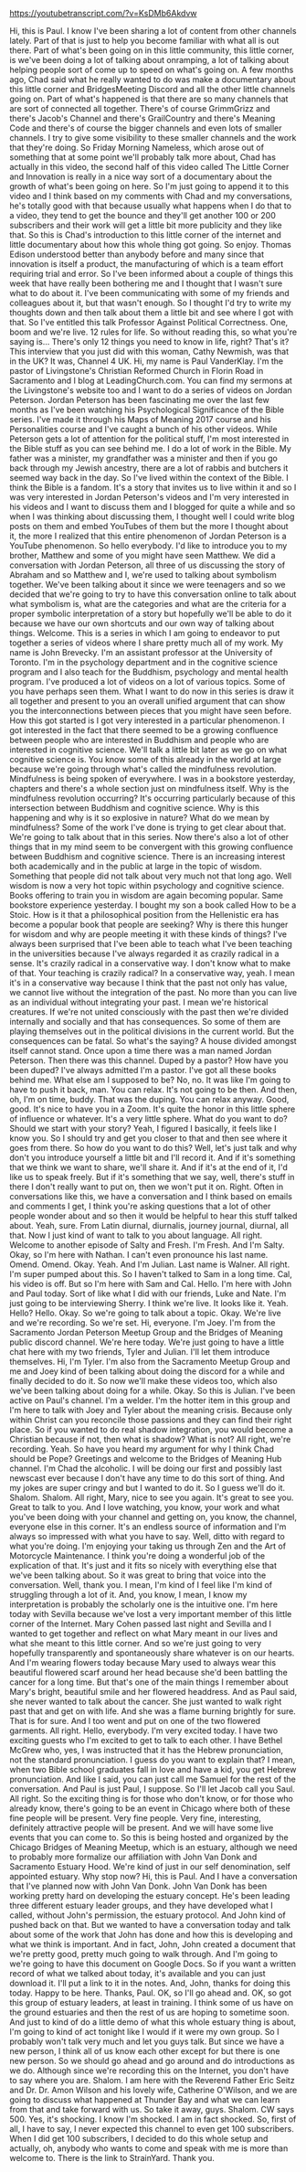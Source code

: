 https://youtubetranscript.com/?v=KsDMb6Akdvw

 Hi, this is Paul. I know I've been sharing a lot of content from other channels lately. Part of that is just to help you become familiar with what all is out there. Part of what's been going on in this little community, this little corner, is we've been doing a lot of talking about onramping, a lot of talking about helping people sort of come up to speed on what's going on. A few months ago, Chad said what he really wanted to do was make a documentary about this little corner and BridgesMeeting Discord and all the other little channels going on. Part of what's happened is that there are so many channels that are sort of connected all together. There's of course GrimmGrizz and there's Jacob's Channel and there's GrailCountry and there's Meaning Code and there's of course the bigger channels and even lots of smaller channels. I try to give some visibility to these smaller channels and the work that they're doing. So Friday Morning Nameless, which arose out of something that at some point we'll probably talk more about, Chad has actually in this video, the second half of this video called The Little Corner and Innovation is really in a nice way sort of a documentary about the growth of what's been going on here. So I'm just going to append it to this video and I think based on my comments with Chad and my conversations, he's totally good with that because usually what happens when I do that to a video, they tend to get the bounce and they'll get another 100 or 200 subscribers and their work will get a little bit more publicity and they like that. So this is Chad's introduction to this little corner of the internet and little documentary about how this whole thing got going. So enjoy. Thomas Edison understood better than anybody before and many since that innovation is itself a product, the manufacturing of which is a team effort requiring trial and error. So I've been informed about a couple of things this week that have really been bothering me and I thought that I wasn't sure what to do about it. I've been communicating with some of my friends and colleagues about it, but that wasn't enough. So I thought I'd try to write my thoughts down and then talk about them a little bit and see where I got with that. So I've entitled this talk Professor Against Political Correctness. One, boom and we're live. 12 rules for life. So without reading this, so what you're saying is... There's only 12 things you need to know in life, right? That's it? This interview that you just did with this woman, Cathy Newmish, was that in the UK? It was, Channel 4 UK. Hi, my name is Paul VanderKlay. I'm the pastor of Livingstone's Christian Reformed Church in Florin Road in Sacramento and I blog at LeadingChurch.com. You can find my sermons at the Livingstone's website too and I want to do a series of videos on Jordan Peterson. Jordan Peterson has been fascinating me over the last few months as I've been watching his Psychological Significance of the Bible series. I've made it through his Maps of Meaning 2017 course and his Personalities course and I've caught a bunch of his other videos. While Peterson gets a lot of attention for the political stuff, I'm most interested in the Bible stuff as you can see behind me. I do a lot of work in the Bible. My father was a minister, my grandfather was a minister and then if you go back through my Jewish ancestry, there are a lot of rabbis and butchers it seemed way back in the day. So I've lived within the context of the Bible. I think the Bible is a fandom. It's a story that invites us to live within it and so I was very interested in Jordan Peterson's videos and I'm very interested in his videos and I want to discuss them and I blogged for quite a while and so when I was thinking about discussing them, I thought well I could write blog posts on them and embed YouTubes of them but the more I thought about it, the more I realized that this entire phenomenon of Jordan Peterson is a YouTube phenomenon. So hello everybody. I'd like to introduce you to my brother, Matthew and some of you might have seen Matthew. We did a conversation with Jordan Peterson, all three of us discussing the story of Abraham and so Matthew and I, we're used to talking about symbolism together. We've been talking about it since we were teenagers and so we decided that we're going to try to have this conversation online to talk about what symbolism is, what are the categories and what are the criteria for a proper symbolic interpretation of a story but hopefully we'll be able to do it because we have our own shortcuts and our own way of talking about things. Welcome. This is a series in which I am going to endeavor to put together a series of videos where I share pretty much all of my work. My name is John Brevecky. I'm an assistant professor at the University of Toronto. I'm in the psychology department and in the cognitive science program and I also teach for the Buddhism, psychology and mental health program. I've produced a lot of videos on a lot of various topics. Some of you have perhaps seen them. What I want to do now in this series is draw it all together and present to you an overall unified argument that can show you the interconnections between pieces that you might have seen before. How this got started is I got very interested in a particular phenomenon. I got interested in the fact that there seemed to be a growing confluence between people who are interested in Buddhism and people who are interested in cognitive science. We'll talk a little bit later as we go on what cognitive science is. You know some of this already in the world at large because we're going through what's called the mindfulness revolution. Mindfulness is being spoken of everywhere. I was in a bookstore yesterday, chapters and there's a whole section just on mindfulness itself. Why is the mindfulness revolution occurring? It's occurring particularly because of this intersection between Buddhism and cognitive science. Why is this happening and why is it so explosive in nature? What do we mean by mindfulness? Some of the work I've done is trying to get clear about that. We're going to talk about that in this series. Now there's also a lot of other things that in my mind seem to be convergent with this growing confluence between Buddhism and cognitive science. There is an increasing interest both academically and in the public at large in the topic of wisdom. Something that people did not talk about very much not that long ago. Well wisdom is now a very hot topic within psychology and cognitive science. Books offering to train you in wisdom are again becoming popular. Same bookstore experience yesterday. I bought my son a book called How to be a Stoic. How is it that a philosophical position from the Hellenistic era has become a popular book that people are seeking? Why is there this hunger for wisdom and why are people meeting it with these kinds of things? I've always been surprised that I've been able to teach what I've been teaching in the universities because I've always regarded it as crazily radical in a sense. It's crazily radical in a conservative way. I don't know what to make of that. Your teaching is crazily radical? In a conservative way, yeah. I mean it's in a conservative way because I think that the past not only has value, we cannot live without the integration of the past. No more than you can live as an individual without integrating your past. I mean we're historical creatures. If we're not united consciously with the past then we're divided internally and socially and that has consequences. So some of them are playing themselves out in the political divisions in the current world. But the consequences can be fatal. So what's the saying? A house divided amongst itself cannot stand. Once upon a time there was a man named Jordan Peterson. Then there was this channel. Duped by a pastor? How have you been duped? I've always admitted I'm a pastor. I've got all these books behind me. What else am I supposed to be? No, no. It was like I'm going to have to push it back, man. You can relax. It's not going to be then. And then, oh, I'm on time, buddy. That was the duping. You can relax anyway. Good, good. It's nice to have you in a Zoom. It's quite the honor in this little sphere of influence or whatever. It's a very little sphere. What do you want to do? Should we start with your story? Yeah, I figured I basically, it feels like I know you. So I should try and get you closer to that and then see where it goes from there. So how do you want to do this? Well, let's just talk and why don't you introduce yourself a little bit and I'll record it. And if it's something that we think we want to share, we'll share it. And if it's at the end of it, I'd like us to speak freely. But if it's something that we say, well, there's stuff in there I don't really want to put on, then we won't put it on. Right. Often in conversations like this, we have a conversation and I think based on emails and comments I get, I think you're asking questions that a lot of other people wonder about and so then it would be helpful to hear this stuff talked about. Yeah, sure. From Latin diurnal, diurnalis, journey journal, diurnal, all that. Now I just kind of want to talk to you about language. All right. Welcome to another episode of Salty and Fresh. I'm Fresh. And I'm Salty. Okay, so I'm here with Nathan. I can't even pronounce his last name. Omend. Omend. Okay. Yeah. And I'm Julian. Last name is Walner. All right. I'm super pumped about this. So I haven't talked to Sam in a long time. Cal, his video is off. But so I'm here with Sam and Cal. Hello. I'm here with John and Paul today. Sort of like what I did with our friends, Luke and Nate. I'm just going to be interviewing Sherry. I think we're live. It looks like it. Yeah. Hello? Hello. Okay. So we're going to talk about a topic. Okay. We're live and we're recording. So we're set. Hi, everyone. I'm Joey. I'm from the Sacramento Jordan Peterson Meetup Group and the Bridges of Meaning public discord channel. We're here today. We're just going to have a little chat here with my two friends, Tyler and Julian. I'll let them introduce themselves. Hi, I'm Tyler. I'm also from the Sacramento Meetup Group and me and Joey kind of been talking about doing the discord for a while and finally decided to do it. So now we'll make these videos too, which also we've been talking about doing for a while. Okay. So this is Julian. I've been active on Paul's channel. I'm a welder. I'm the hotter item in this group and I'm here to talk with Joey and Tyler about the meaning crisis. Because only within Christ can you reconcile those passions and they can find their right place. So if you wanted to do real shadow integration, you would become a Christian because if not, then what is shadow? What is not? All right, we're recording. Yeah. So have you heard my argument for why I think Chad should be Pope? Greetings and welcome to the Bridges of Meaning Hub channel. I'm Chad the alcoholic. I will be doing our first and possibly last newscast ever because I don't have any time to do this sort of thing. And my jokes are super cringy and but I wanted to do it. So I guess we'll do it. Shalom. Shalom. All right, Mary, nice to see you again. It's great to see you. Great to talk to you. And I love watching, you know, your work and what you've been doing with your channel and getting on, you know, the channel, everyone else in this corner. It's an endless source of information and I'm always so impressed with what you have to say. Well, ditto with regard to what you're doing. I'm enjoying your taking us through Zen and the Art of Motorcycle Maintenance. I think you're doing a wonderful job of the explication of that. It's just and it fits so nicely with everything else that we've been talking about. So it was great to bring that voice into the conversation. Well, thank you. I mean, I'm kind of I feel like I'm kind of struggling through a lot of it. And, you know, I mean, I know my interpretation is probably the scholarly one is the intuitive one. I'm here today with Sevilla because we've lost a very important member of this little corner of the Internet. Mary Cohen passed last night and Sevilla and I wanted to get together and reflect on what Mary meant in our lives and what she meant to this little corner. And so we're just going to very hopefully transparently and spontaneously share whatever is on our hearts. And I'm wearing flowers today because Mary used to always wear this beautiful flowered scarf around her head because she'd been battling the cancer for a long time. But that's one of the main things I remember about Mary's bright, beautiful smile and her flowered headdress. And as Paul said, she never wanted to talk about the cancer. She just wanted to walk right past that and get on with life. And she was a flame burning brightly for sure. That is for sure. And I too went and put on one of the two flowered garments. All right. Hello, everybody. I'm very excited today. I have two exciting guests who I'm excited to get to talk to each other. I have Bethel McGrew who, yes, I was instructed that it has the Hebrew pronunciation, not the standard pronunciation. I guess do you want to explain that? I mean, when two Bible school graduates fall in love and have a kid, you get Hebrew pronunciation. And like I said, you can just call me Samuel for the rest of the conversation. And Paul is just Paul, I suppose. So I'll let Jacob call you Saul. All right. So the exciting thing is for those who don't know, or for those who already know, there's going to be an event in Chicago where both of these fine people will be present. Very fine people. Very fine, interesting, definitely attractive people will be present. And we will have some live events that you can come to. So this is being hosted and organized by the Chicago Bridges of Meaning Meetup, which is an estuary, although we need to probably more formalize our affiliation with John Van Donk and Sacramento Estuary Hood. We're kind of just in our self denomination, self appointed estuary. Why stop now? Hi, this is Paul. And I have a conversation that I've planned now with John Van Donk. John Van Donk has been working pretty hard on developing the estuary concept. He's been leading three different estuary leader groups, and they have developed what I called, without John's permission, the estuary protocol. And John kind of pushed back on that. But we wanted to have a conversation today and talk about some of the work that John has done and how this is developing and what we think is important. And in fact, John, John created a document that we're pretty good, pretty much going to walk through. And I'm going to we're going to have this document on Google Docs. So if you want a written record of what we talked about today, it's available and you can just download it. I'll put a link to it in the notes. And, John, thanks for doing this today. Happy to be here. Thanks, Paul. OK, so I'll go ahead and. OK, so got this group of estuary leaders, at least in training. I think some of us have on the ground estuaries and then the rest of us are hoping to sometime soon. And just to kind of do a little demo of what this whole estuary thing is about, I'm going to kind of act tonight like I would if it were my own group. So I probably won't talk very much and let you guys talk. But since we have a new person, I think all of us know each other except for but there is one new person. So we should go ahead and go around and do introductions as we do. Although since we're recording this on the Internet, you don't have to say where you are. Shalom. I am here with the Reverend Father Eric Seitz and Dr. Dr. Amon Wilson and his lovely wife, Catherine O'Wilson, and we are going to discuss what happened at Thunder Bay and what we can learn from that and take forward with us. So take it away, guys. Shalom. CW says 500. Yes, it's shocking. I know I'm shocked. I am in fact shocked. So, first of all, I have to say, I never expected this channel to even get 100 subscribers. When I did get 100 subscribers, I decided to do this whole setup and actually, oh, anybody who wants to come and speak with me is more than welcome to. There is the link to StrainYard. Thank you.